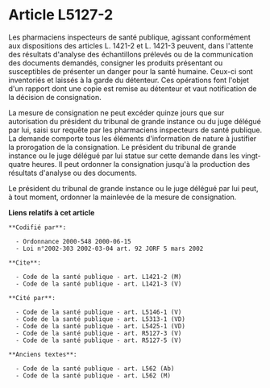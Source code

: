 # Article L5127-2

Les pharmaciens inspecteurs de santé publique, agissant conformément aux dispositions des articles L. 1421-2 et L. 1421-3
peuvent, dans l'attente des résultats d'analyse des échantillons prélevés ou de la communication des documents demandés,
consigner les produits présentant ou susceptibles de présenter un danger pour la santé humaine. Ceux-ci sont inventoriés et
laissés à la garde du détenteur. Ces opérations font l'objet d'un rapport dont une copie est remise au détenteur et vaut
notification de la décision de consignation.

La mesure de consignation ne peut excéder quinze jours que sur autorisation du président du tribunal de grande instance ou du
juge délégué par lui, saisi sur requête par les pharmaciens inspecteurs de santé publique. La demande comporte tous les
éléments d'information de nature à justifier la prorogation de la consignation. Le président du tribunal de grande instance
ou le juge délégué par lui statue sur cette demande dans les vingt-quatre heures. Il peut ordonner la consignation jusqu'à la
production des résultats d'analyse ou des documents.

Le président du tribunal de grande instance ou le juge délégué par lui peut, à tout moment, ordonner la mainlevée de la
mesure de consignation.

**Liens relatifs à cet article**

	**Codifié par**:

	  - Ordonnance 2000-548 2000-06-15
	  - Loi n°2002-303 2002-03-04 art. 92 JORF 5 mars 2002

	**Cite**:

	  - Code de la santé publique - art. L1421-2 (M)
	  - Code de la santé publique - art. L1421-3 (V)

	**Cité par**:

	  - Code de la santé publique - art. L5146-1 (V)
	  - Code de la santé publique - art. L5313-1 (VD)
	  - Code de la santé publique - art. L5425-1 (VD)
	  - Code de la santé publique - art. R5127-3 (V)
	  - Code de la santé publique - art. R5127-5 (V)

	**Anciens textes**:

	  - Code de la santé publique - art. L562 (Ab)
	  - Code de la santé publique - art. L562 (M)
